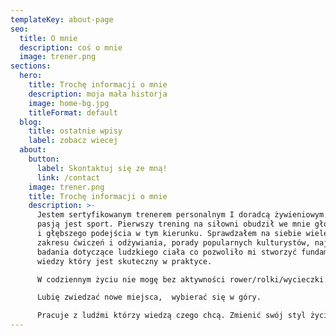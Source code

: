 ```yaml
---
templateKey: about-page
seo:
  title: O mnie
  description: coś o mnie
  image: trener.png
sections:
  hero:
    title: Trochę informacji o mnie
    description: moja mała historja
    image: home-bg.jpg
    titleFormat: default
  blog:
    title: ostatnie wpisy
    label: zobacz wiecej
  about:
    button:
      label: Skontaktuj się ze mną!
      link: /contact
    image: trener.png
    title: Trochę informacji o mnie
    description: >-
      Jestem sertyfikowanym trenerem personalnym I doradcą żywieniowym. Moją
      pasją jest sport. Pierwszy trening na siłowni obudził we mnie głód wiedzy
      i głębszego podejścia w tym kierunku. Sprawdzałem na siebie wiele teorii s
      zakresu ćwiczeń i odżywiania, porady popularnych kulturystów, najnowsze
      badania dotyczące ludzkiego ciała co pozwoliło mi stworzyć fundament
      wiedzy który jest skuteczny w praktyce.

      W codziennym życiu nie mogę bez aktywności rower/rolki/wycieczki. 

      Lubię zwiedzać nowe miejsca,  wybierać się w góry. 

      Pracuje z ludźmi którzy wiedzą czego chcą. Zmienić swój styl życia, sylwetkę, wdrążyć w swóje życie prawidłowych nawyków.
---
```

